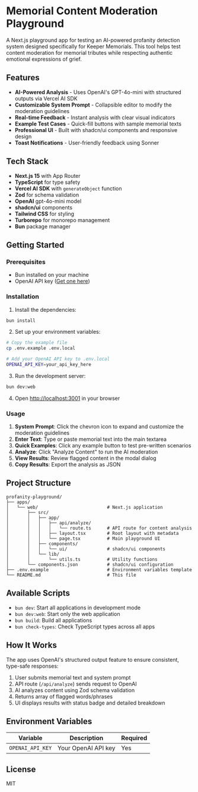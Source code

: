 # Memorial Content Moderation Playground

A Next.js playground app for testing an AI-powered profanity detection system designed specifically for Keeper Memorials. This tool helps test content moderation for memorial tributes while respecting authentic emotional expressions of grief.

## Features

- **AI-Powered Analysis** - Uses OpenAI's GPT-4o-mini with structured outputs via Vercel AI SDK
- **Customizable System Prompt** - Collapsible editor to modify the moderation guidelines
- **Real-time Feedback** - Instant analysis with clear visual indicators
- **Example Test Cases** - Quick-fill buttons with sample memorial texts
- **Professional UI** - Built with shadcn/ui components and responsive design
- **Toast Notifications** - User-friendly feedback using Sonner

## Tech Stack

- **Next.js 15** with App Router
- **TypeScript** for type safety
- **Vercel AI SDK** with `generateObject` function
- **Zod** for schema validation
- **OpenAI** gpt-4o-mini model
- **shadcn/ui** components
- **Tailwind CSS** for styling
- **Turborepo** for monorepo management
- **Bun** package manager

## Getting Started

### Prerequisites

- Bun installed on your machine
- OpenAI API key ([Get one here](https://platform.openai.com/api-keys))

### Installation

1. Install the dependencies:

```bash
bun install
```

2. Set up your environment variables:

```bash
# Copy the example file
cp .env.example .env.local

# Add your OpenAI API key to .env.local
OPENAI_API_KEY=your_api_key_here
```

3. Run the development server:

```bash
bun dev:web
```

4. Open [http://localhost:3001](http://localhost:3001) in your browser

### Usage

1. **System Prompt**: Click the chevron icon to expand and customize the moderation guidelines
2. **Enter Text**: Type or paste memorial text into the main textarea
3. **Quick Examples**: Click any example button to test pre-written scenarios
4. **Analyze**: Click "Analyze Content" to run the AI moderation
5. **View Results**: Review flagged content in the modal dialog
6. **Copy Results**: Export the analysis as JSON







## Project Structure

```
profanity-playground/
├── apps/
│   └── web/                          # Next.js application
│       ├── src/
│       │   ├── app/
│       │   │   ├── api/analyze/
│       │   │   │   └── route.ts      # API route for content analysis
│       │   │   ├── layout.tsx        # Root layout with metadata
│       │   │   └── page.tsx          # Main playground UI
│       │   ├── components/
│       │   │   └── ui/               # shadcn/ui components
│       │   └── lib/
│       │       └── utils.ts          # Utility functions
│       └── components.json           # shadcn/ui configuration
├── .env.example                      # Environment variables template
└── README.md                         # This file
```

## Available Scripts

- `bun dev`: Start all applications in development mode
- `bun dev:web`: Start only the web application
- `bun build`: Build all applications
- `bun check-types`: Check TypeScript types across all apps

## How It Works

The app uses OpenAI's structured output feature to ensure consistent, type-safe responses:

1. User submits memorial text and system prompt
2. API route (`/api/analyze`) sends request to OpenAI
3. AI analyzes content using Zod schema validation
4. Returns array of flagged words/phrases
5. UI displays results with status badge and detailed breakdown

## Environment Variables

| Variable | Description | Required |
|----------|-------------|----------|
| `OPENAI_API_KEY` | Your OpenAI API key | Yes |

## License

MIT
